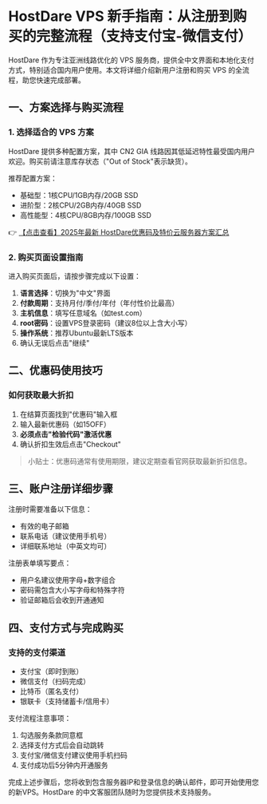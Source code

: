 # HostDare VPS 新手指南：从注册到购买的完整流程（支持支付宝-微信支付）

HostDare 作为专注亚洲线路优化的 VPS 服务商，提供全中文界面和本地化支付方式，特别适合国内用户使用。本文将详细介绍新用户注册和购买 VPS 的全流程，助您快速完成部署。

## 一、方案选择与购买流程

### 1. 选择适合的 VPS 方案
HostDare 提供多种配置方案，其中 CN2 GIA 线路因其低延迟特性最受国内用户欢迎。购买前请注意库存状态（"Out of Stock"表示缺货）。

推荐配置方案：
- 基础型：1核CPU/1GB内存/20GB SSD
- 进阶型：2核CPU/2GB内存/40GB SSD
- 高性能型：4核CPU/8GB内存/100GB SSD

👉 [【点击查看】2025年最新 HostDare优惠码及特价云服务器方案汇总](https://bit.ly/hostdare)

### 2. 购买页面设置指南
进入购买页面后，请按步骤完成以下设置：
1. **语言选择**：切换为"中文"界面
2. **付款周期**：支持月付/季付/年付（年付性价比最高）
3. **主机信息**：填写任意域名（如test.com）
4. **root密码**：设置VPS登录密码（建议8位以上含大小写）
5. **操作系统**：推荐Ubuntu最新LTS版本
6. 确认无误后点击"继续"

## 二、优惠码使用技巧

### 如何获取最大折扣
1. 在结算页面找到"优惠码"输入框
2. 输入最新优惠码（如15OFF）
3. **必须点击"检验代码"激活优惠**
4. 确认折扣生效后点击"Checkout"

> 小贴士：优惠码通常有使用期限，建议定期查看官网获取最新折扣信息。

## 三、账户注册详细步骤

注册时需要准备以下信息：
- 有效的电子邮箱
- 联系电话（建议使用手机号）
- 详细联系地址（中英文均可）

注册表单填写要点：
- 用户名建议使用字母+数字组合
- 密码需包含大小写字母和特殊字符
- 验证邮箱后会收到开通通知

## 四、支付方式与完成购买

### 支持的支付渠道
- 支付宝（即时到账）
- 微信支付（扫码完成）
- 比特币（匿名支付）
- 银联卡（支持储蓄卡/信用卡）

支付流程注意事项：
1. 勾选服务条款同意框
2. 选择支付方式后会自动跳转
3. 支付宝/微信支付建议使用手机扫码
4. 支付成功后5分钟内开通服务

完成上述步骤后，您将收到包含服务器IP和登录信息的确认邮件，即可开始使用您的新VPS。HostDare 的中文客服团队随时为您提供技术支持服务。